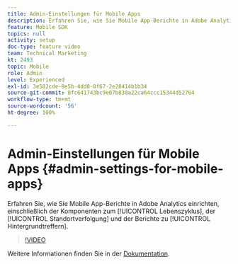 ```yaml
---
title: Admin-Einstellungen für Mobile Apps
description: Erfahren Sie, wie Sie Mobile App-Berichte in Adobe Analytics einrichten, einschließlich Lebenszykluskomponenten, Standortverfolgung und Berichte zu Hintergrundtreffern.
feature: Mobile SDK
topics: null
activity: setup
doc-type: feature video
team: Technical Marketing
kt: 2493
topic: Mobile
role: Admin
level: Experienced
exl-id: 3e582cde-8e5b-4dd0-8f67-2e28414b1b34
source-git-commit: 8fc641743bc9e07b838a22ca64ccc15344d52764
workflow-type: tm+mt
source-wordcount: '56'
ht-degree: 100%

---
```


# Admin-Einstellungen für Mobile Apps {#admin-settings-for-mobile-apps}

Erfahren Sie, wie Sie Mobile App-Berichte in Adobe Analytics einrichten, einschließlich der Komponenten zum [!UICONTROL Lebenszyklus], der [!UICONTROL Standortverfolgung] und der Berichte zu [!UICONTROL Hintergrundtreffern].

>[!VIDEO](https://video.tv.adobe.com/v/25961/?quality=12&learn=on)

Weitere Informationen finden Sie in der [Dokumentation](https://experienceleague.adobe.com/docs/mobile-services/using/get-started-ug/gs.html?lang=de).
